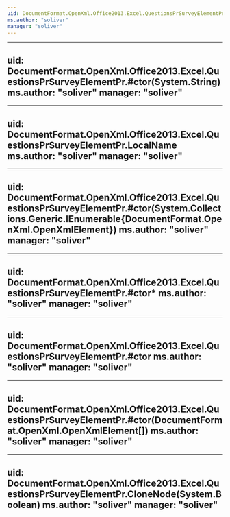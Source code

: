 ```yaml
---
uid: DocumentFormat.OpenXml.Office2013.Excel.QuestionsPrSurveyElementPr
ms.author: "soliver"
manager: "soliver"
---
```


---
uid: DocumentFormat.OpenXml.Office2013.Excel.QuestionsPrSurveyElementPr.#ctor(System.String)
ms.author: "soliver"
manager: "soliver"
---

---
uid: DocumentFormat.OpenXml.Office2013.Excel.QuestionsPrSurveyElementPr.LocalName
ms.author: "soliver"
manager: "soliver"
---

---
uid: DocumentFormat.OpenXml.Office2013.Excel.QuestionsPrSurveyElementPr.#ctor(System.Collections.Generic.IEnumerable{DocumentFormat.OpenXml.OpenXmlElement})
ms.author: "soliver"
manager: "soliver"
---

---
uid: DocumentFormat.OpenXml.Office2013.Excel.QuestionsPrSurveyElementPr.#ctor*
ms.author: "soliver"
manager: "soliver"
---

---
uid: DocumentFormat.OpenXml.Office2013.Excel.QuestionsPrSurveyElementPr.#ctor
ms.author: "soliver"
manager: "soliver"
---

---
uid: DocumentFormat.OpenXml.Office2013.Excel.QuestionsPrSurveyElementPr.#ctor(DocumentFormat.OpenXml.OpenXmlElement[])
ms.author: "soliver"
manager: "soliver"
---

---
uid: DocumentFormat.OpenXml.Office2013.Excel.QuestionsPrSurveyElementPr.CloneNode(System.Boolean)
ms.author: "soliver"
manager: "soliver"
---
